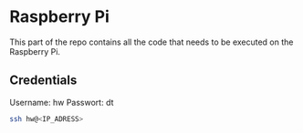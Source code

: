 # Raspberry Pi

This part of the repo contains all the code that needs to be executed on the Raspberry Pi.

## Credentials

Username: hw
Passwort: dt

```bash
ssh hw@<IP_ADRESS>
```
